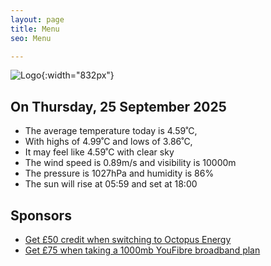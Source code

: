 ```yaml
---
layout: page
title: Menu
seo: Menu

---
```


![Logo](/images/logo.jpg){:width="832px"}

<!-- weather_marker starts -->
## On Thursday, 25 September 2025

- The average temperature today is 4.59˚C,
- With highs of 4.99˚C and lows of 3.86˚C,
- It may feel like 4.59˚C with clear sky
- The wind speed is 0.89m/s and visibility is 10000m
- The pressure is 1027hPa and humidity is 86%
- The sun will rise at 05:59 and set at 18:00

<!-- weather_marker ends -->

## Sponsors

- [Get £50 credit when switching to Octopus Energy](https://bit.ly/3oD1nnS)
- [Get £75 when taking a 1000mb YouFibre broadband plan](https://aklam.io/91zWhU?)
